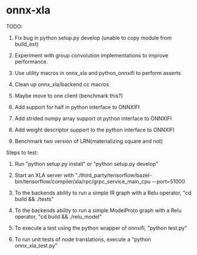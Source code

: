 # onnx-xla

TODO:

1. Fix bug in python setup.py develop (unable to copy module from build_ext)

2. Experiment with group convolution implementations to improve performance.

3. Use utility macros in onnx_xla and python_onnxifi to perform asserts

4. Clean up onnx_xla/backend.cc macros

5. Maybe move to one client (benchmark this?)

6. Add support for half in python interface to ONNXIFI

7. Add strided numpy array support ot python interface to ONNXIFI

8. Add weight descriptor support to the python interface to ONNXIFI

9. Benchmark two version of LRN(materializing square and not)


Steps to test:

1. Run "python setup.py install" or "python setup.py develop"

2. Start an XLA server with "./third_party/tensorflow/bazel-bin/tensorflow/compiler/xla/rpc/grpc_service_main_cpu --port=51000

3. To the backends ability to run a simple IR graph with a Relu operator, "cd build && ./tests"

4. To the backends ability to run a simple ModelProto graph with a Relu operator, "cd build && ./relu_model" 

5. To execute a test using the python wrapper of onnxifi, "python test.py"

6. To run unit tests of node translations, execute a "python onnx_xla_test.py"

